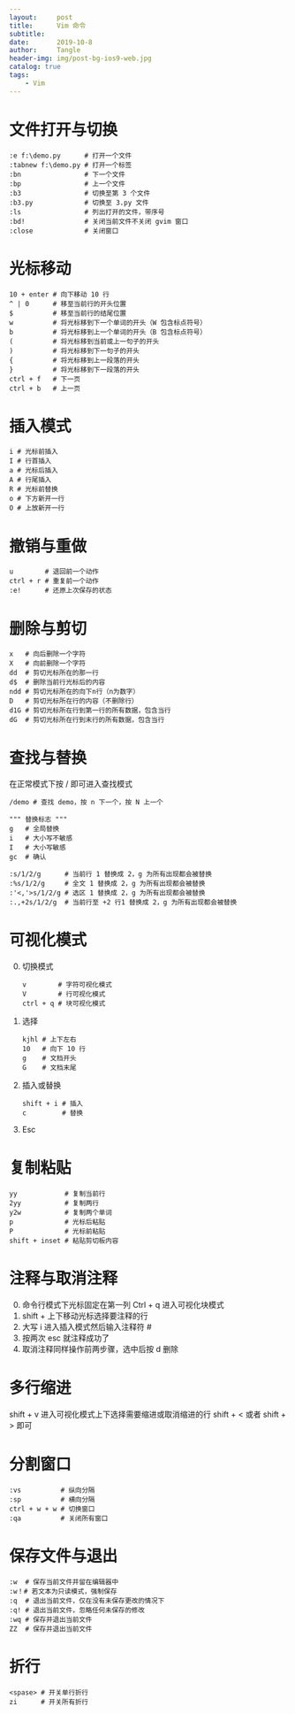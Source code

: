 ```yaml
---
layout:     post
title:      Vim 命令
subtitle:
date:       2019-10-8
author:     Tangle
header-img: img/post-bg-ios9-web.jpg
catalog: true
tags:
    - Vim
---
```


# 文件打开与切换

```
:e f:\demo.py      # 打开一个文件
:tabnew f:\demo.py # 打开一个标签
:bn                # 下一个文件
:bp                # 上一个文件
:b3                # 切换至第 3 个文件
:b3.py             # 切换至 3.py 文件
:ls                # 列出打开的文件，带序号
:bd!               # 关闭当前文件不关闭 gvim 窗口
:close             # 关闭窗口
```

# 光标移动

```
10 + enter # 向下移动 10 行
^ | 0      # 移至当前行的开头位置
$          # 移至当前行的结尾位置
w          # 将光标移到下一个单词的开头（W 包含标点符号）
b          # 将光标移到上一个单词的开头（B 包含标点符号）
(          # 将光标移到当前或上一句子的开头
)          # 将光标移到下一句子的开头
{          # 将光标移到上一段落的开头
}          # 将光标移到下一段落的开头
ctrl + f   # 下一页
ctrl + b   # 上一页
```

# 插入模式

```
i # 光标前插入
I # 行首插入
a # 光标后插入
A # 行尾插入
R # 光标前替换
o # 下方新开一行
O # 上放新开一行
```

# 撤销与重做

```
u        # 退回前一个动作
ctrl + r # 重复前一个动作
:e!      # 还原上次保存的状态
```

# 删除与剪切

```
x   # 向后删除一个字符
X   # 向前删除一个字符
dd  # 剪切光标所在的那一行
d$  # 删除当前行光标后的内容
ndd # 剪切光标所在的向下n行（n为数字）
D   # 剪切光标所在行的内容（不删除行）
d1G # 剪切光标所在行到第一行的所有数据，包含当行
dG  # 剪切光标所在行到末行的所有数据，包含当行
```

# 查找与替换

在正常模式下按  / 即可进入查找模式

```
/demo # 查找 demo，按 n 下一个，按 N 上一个
```

```
""" 替换标志 """
g   # 全局替换
i   # 大小写不敏感
I   # 大小写敏感
gc  # 确认
```

```
:s/1/2/g      # 当前行 1 替换成 2，g 为所有出现都会被替换
:%s/1/2/g     # 全文 1 替换成 2，g 为所有出现都会被替换
:'<,'>s/1/2/g # 选区 1 替换成 2，g 为所有出现都会被替换
:.,+2s/1/2/g  # 当前行至 +2 行1 替换成 2，g 为所有出现都会被替换
```

# 可视化模式

0. 切换模式
    ```
    v        # 字符可视化模式
    V        # 行可视化模式
    ctrl + q # 块可视化模式
    ```
0. 选择
    ```
    kjhl # 上下左右
    10   # 向下 10 行
    g    # 文档开头
    G    # 文档末尾
    ```
0. 插入或替换
    ```
    shift + i # 插入
    c         # 替换
    ```
0. Esc

# 复制粘贴

```
yy            # 复制当前行
2yy           # 复制两行
y2w           # 复制两个单词
p             # 光标后粘贴
P             # 光标前粘贴
shift + inset # 粘贴剪切板内容
```

# 注释与取消注释

0. 命令行模式下光标固定在第一列 Ctrl + q 进入可视化块模式
0. shift + 上下移动光标选择要注释的行
0. 大写 i 进入插入模式然后输入注释符 #
0. 按两次 esc 就注释成功了
0. 取消注释同样操作前两步骤，选中后按 d 删除

# 多行缩进

shift + v 进入可视化模式上下选择需要缩进或取消缩进的行 shift + < 或者 shift + > 即可

# 分割窗口

```
:vs          # 纵向分隔
:sp          # 横向分隔
ctrl + w + w # 切换窗口
:qa          # 关闭所有窗口
```

# 保存文件与退出

```
:w  # 保存当前文件并留在编辑器中
:w！# 若文本为只读模式，强制保存
:q  # 退出当前文件，仅在没有未保存更改的情况下
:q! # 退出当前文件，忽略任何未保存的修改
:wq # 保存并退出当前文件
ZZ  # 保存并退出当前文件
```

# 折行

```text
<spase> # 开关单行折行
zi      # 开关所有折行
```
